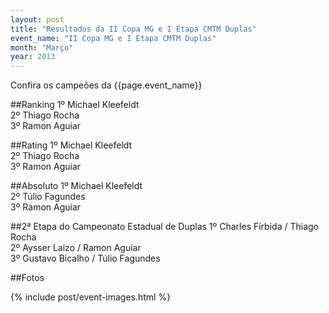 ```yaml
---
layout: post
title: "Resultados da II Copa MG e I Etapa CMTM Duplas"
event_name: "II Copa MG e I Etapa CMTM Duplas"
month: "Março"
year: 2013
---
```


Confira os campeões da {{page.event_name}}

<!-- more -->

##Ranking
1º Michael Kleefeldt<br/>
2º Thiago Rocha<br/>
3º Ramon Aguiar

##Rating
1º Michael Kleefeldt<br/>
2º Thiago Rocha<br/>
3º Ramon Aguiar

##Absoluto
1º Michael Kleefeldt<br/>
2º Túlio Fagundes<br/>
3º Ramon Aguiar

##2ª Etapa do Campeonato Estadual de Duplas
1º Charles Fírbida / Thiago Rocha<br/>
2º Aysser Laizo / Ramon Aguiar<br/>
3º Gustavo Bicalho / Túlio Fagundes

##Fotos

{% include post/event-images.html %}
